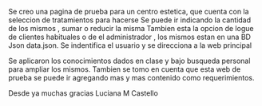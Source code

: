Se creo una pagina de prueba para un  centro estetica, que cuenta con la seleccion de tratamientos para hacerse
Se puede ir indicando la cantidad de los mismos , sumar o reducir la misma
Tambien esta la opcion de logue de clientes habituales o de el administrador , los mismos estan en una BD Json data.json. Se indentifica el usuario y se direcciona a la web principal

Se aplicaron los conocimientos dados en clase y bajo busqueda personal para ampliar los mismos.
Tambien se tomo en cuenta que esta web de prueba se puede ir agregando mas y  mas contenido como requerimientos.

Desde ya muchas gracias
Luciana M Castello
